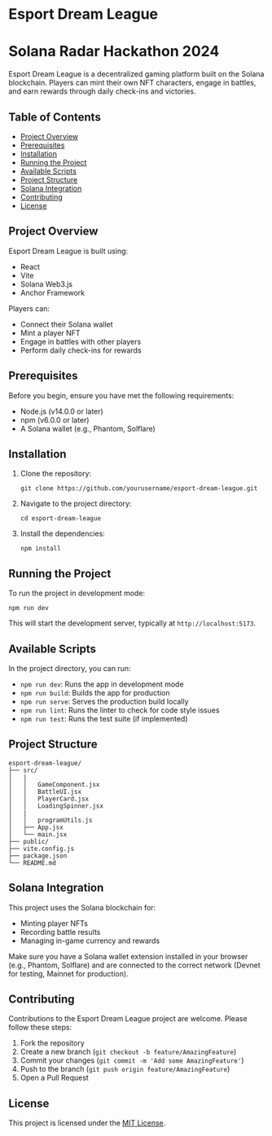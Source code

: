 # Esport Dream League
# Solana Radar Hackathon 2024

Esport Dream League is a decentralized gaming platform built on the Solana blockchain. Players can mint their own NFT characters, engage in battles, and earn rewards through daily check-ins and victories.

## Table of Contents
- [Project Overview](#project-overview)
- [Prerequisites](#prerequisites)
- [Installation](#installation)
- [Running the Project](#running-the-project)
- [Available Scripts](#available-scripts)
- [Project Structure](#project-structure)
- [Solana Integration](#solana-integration)
- [Contributing](#contributing)
- [License](#license)

## Project Overview

Esport Dream League is built using:
- React
- Vite
- Solana Web3.js
- Anchor Framework

Players can:
- Connect their Solana wallet
- Mint a player NFT
- Engage in battles with other players
- Perform daily check-ins for rewards

## Prerequisites

Before you begin, ensure you have met the following requirements:
- Node.js (v14.0.0 or later)
- npm (v6.0.0 or later)
- A Solana wallet (e.g., Phantom, Solflare)

## Installation

1. Clone the repository:
   ```
   git clone https://github.com/yourusername/esport-dream-league.git
   ```

2. Navigate to the project directory:
   ```
   cd esport-dream-league
   ```

3. Install the dependencies:
   ```
   npm install
   ```

## Running the Project

To run the project in development mode:

```
npm run dev
```

This will start the development server, typically at `http://localhost:5173`.

## Available Scripts

In the project directory, you can run:

- `npm run dev`: Runs the app in development mode
- `npm run build`: Builds the app for production
- `npm run serve`: Serves the production build locally
- `npm run lint`: Runs the linter to check for code style issues
- `npm run test`: Runs the test suite (if implemented)

## Project Structure

```
esport-dream-league/
├── src/
│   |
│   │   GameComponent.jsx
│   │   BattleUI.jsx
│   │   PlayerCard.jsx
│   │   LoadingSpinner.jsx
│   | 
│   │   programUtils.js
│   ├── App.jsx
│   └── main.jsx
├── public/
├── vite.config.js
├── package.json
└── README.md
```

## Solana Integration

This project uses the Solana blockchain for:
- Minting player NFTs
- Recording battle results
- Managing in-game currency and rewards

Make sure you have a Solana wallet extension installed in your browser (e.g., Phantom, Solflare) and are connected to the correct network (Devnet for testing, Mainnet for production).

## Contributing

Contributions to the Esport Dream League project are welcome. Please follow these steps:

1. Fork the repository
2. Create a new branch (`git checkout -b feature/AmazingFeature`)
3. Commit your changes (`git commit -m 'Add some AmazingFeature'`)
4. Push to the branch (`git push origin feature/AmazingFeature`)
5. Open a Pull Request

## License

This project is licensed under the [MIT License](https://choosealicense.com/licenses/mit/).